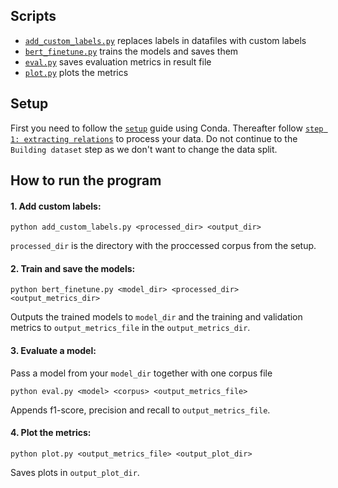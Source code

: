 ## Scripts
* [`add_custom_labels.py`](relation_extraction/add_custom_labels.py) replaces labels in datafiles with custom labels
* [`bert_finetune.py`](relation_extraction/bert_finetune.py) trains the models and saves them
* [`eval.py`](relation_extraction/eval.py) saves evaluation metrics in result file
* [`plot.py`](relation_extraction/plot.py) plots the metrics


## Setup

First you need to follow the [`setup`](https://github.com/Aitslab/nlp_2021_alexander_petter#setup-using-conda-anaconda--miniconda) guide using Conda. Thereafter follow [`step 1: extracting relations`](https://github.com/Aitslab/nlp_2021_alexander_petter/tree/master/utils/chemprot#extracting-relations) to process your data. Do not continue to the `Building dataset` step as we don't want to change the data split.

## How to run the program

#### 1. Add custom labels:

```shell
python add_custom_labels.py <processed_dir> <output_dir>
```
`processed_dir` is the directory with the proccessed corpus from the setup. 

#### 2. Train and save the models:

```shell
python bert_finetune.py <model_dir> <processed_dir> <output_metrics_dir>
```
Outputs the trained models to `model_dir` and the training and validation metrics to `output_metrics_file` in the `output_metrics_dir`.

#### 3. Evaluate a model:

Pass a model from your `model_dir` together with one corpus file

```shell
python eval.py <model> <corpus> <output_metrics_file> 
```
Appends f1-score, precision and recall to `output_metrics_file`.

#### 4. Plot the metrics:

```shell
python plot.py <output_metrics_file> <output_plot_dir>
```
Saves plots in `output_plot_dir`.
